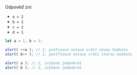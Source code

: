
Odpověď zní:

- `a = 2`
- `b = 2`
- `c = 2`
- `d = 1`

```js run no-beautify
let a = 1, b = 1;

alert( ++a ); // 2, prefixová notace vrátí novou hodnotu
alert( b++ ); // 1, postfixová notace vrátí starou hodnotu

alert( a ); // 2, zvýšeno jedenkrát
alert( b ); // 2, zvýšeno jedenkrát
```

